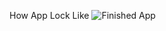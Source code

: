 How App Lock Like
![Finished App](https://github.com/londonappbrewery/Images/blob/master/clima-demo.gif)

